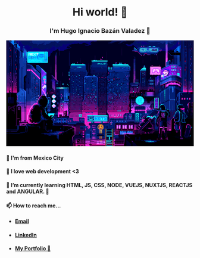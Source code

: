 <h1 align="center">Hi world! 🐳</h1>
<h3 align="center">I'm Hugo Ignacio Bazán Valadez 🦆</h3>

<p align="center">
  <img src="https://github.com/HugoBzn/HugoBzn/blob/main/cbpunk.gif"/>
</p>

<h4>🌮 I'm from Mexico City</h4>
<h4>👀 I love web development <3</h4>
<h4>🌱 I’m currently learning HTML, JS, CSS, NODE, VUEJS, NUXTJS, REACTJS and ANGULAR. 🦖</h4>
<h4>📫 How to reach me...</h4>
<ul>
  <li>
    <h4>
      <a href="mailto:hugobazan1499@gmail.com">Email</a>
    </h4>
  </li>
  
  <li>
    <h4>
      <a href="https://www.linkedin.com/in/hugo-i-baz%C3%A1n-22611b262/">LinkedIn</a>
    </h4>
  </li>
  
  <li>
    <h4>
      <a href="hugobzn.netlify.app">My Portfolio 🐉</a>
    </h4>
  </li>
</ul>




